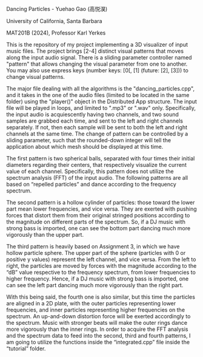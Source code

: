 
Dancing Particles - Yuehao Gao (高悦淏)

University of California, Santa Barbara

MAT201B (2024), Professor Karl Yerkes

This is the repository of my project implementing a 3D visualizer of input music files. The project brings [2-4] distinct visual patterns that moves along the input audio signal. There is a sliding parameter controller named "pattern" that allows changing the visual parameter from one to another. You may also use express keys (number keys: [0[, [1] (future: [2], [3])) to change visual patterns.

The major file dealing with all the algorithms is the "dancing_particles.cpp", and it takes in the one of the audio files (limited to be located in the same folder) using the "player()" object in the Distributed App structure. The input file will be played in loops, and limited to ".mp3" or ".wav" only. Specifically, the input audio is acquiescently having two channels, and two sound samples are grabbed each time, and sent to the left and right channels separately. If not, then each sample will be sent to both the left and right channels at the same time. The change of pattern can be controlled by a sliding
parameter, such that the rounded-down integer will tell the application about which mesh should
be displayed at this time.

The first pattern is two spherical balls, separated with four times their initial diameters regarding
their centers, that respectively visualize the current value of each channel. Specifically, this
pattern does not utilize the spectrum analysis (FFT) of the input audio.
The following patterns are all based on “repelled particles” and dance according to the frequency
spectrum. 

The second pattern is a hollow cylinder of particles: those toward the lower part mean lower frequencies,
and vice versa. They are exerted with pushing forces that distort them from their original stringed
positions according to the magnitude on different parts of the spectrum. So, if a DJ music with
strong bass is imported, one can see the bottom part dancing much more vigorously than the
upper part.

The third pattern is heavily based on Assignment 3, in which we have hollow
particle sphere. The upper part of the sphere (particles with 0 or positive y values) represent the
left channel, and vice versa. From the left to right, the particles are moved by forces with the
magnitude according to the “dB” value respective to the frequency spectrum, from lower
frequencies to higher frequency. Hence, if a DJ music with strong bass is imported, one can see
the left part dancing much more vigorously than the right part.


With this being said, the fourth one is also similar, but this time the particles are aligned in a 2D
plate, with the outer particles representing lower frequencies, and inner particles representing
higher frequencies on the spectrum. An up-and-down distortion force will be exerted accordingly
to the spectrum. Music with stronger beats will make the outer rings dance more vigorously than
the inner rings.
In order to acquire the FFT analysis and the spectrum data to feed into the second, third and
fourth patterns, I am going to utilize the functions inside the “integrated.cpp” file inside the
“tutorial” folder.
